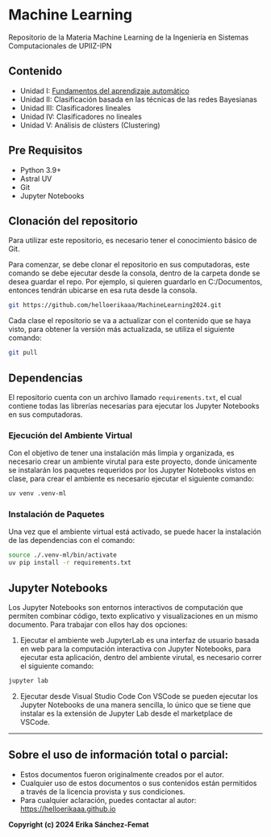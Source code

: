 # Machine Learning
Repositorio de la Materia Machine Learning de la Ingeniería en Sistemas Computacionales de UPIIZ-IPN

## Contenido
* Unidad I: [Fundamentos del aprendizaje automático](https://github.com/helloerikaaa/MachineLearning2024/tree/main/I)
* Unidad II: Clasificación basada en las técnicas de las redes Bayesianas
* Unidad III: Clasificadores lineales
* Unidad IV: Clasificadores no lineales
* Unidad V: Análisis de clústers (Clustering)

## Pre Requisitos
* Python 3.9+
* Astral UV
* Git
* Jupyter Notebooks

## Clonación del repositorio
Para utilizar este repositorio, es necesario tener el conocimiento básico de Git.

Para comenzar, se debe clonar el repositorio en sus computadoras, este comando se debe ejecutar desde la consola, dentro de la carpeta donde se desea guardar el repo. Por ejemplo, si quieren guardarlo en C:/Documentos, entonces tendrán ubicarse en esa ruta desde la consola.

```bash
git https://github.com/helloerikaaa/MachineLearning2024.git
```
Cada clase el repositorio se va a actualizar con el contenido que se haya visto, para obtener la versión más actualizada, se utiliza el siguiente comando:
```bash
git pull
```

## Dependencias
El repositorio cuenta con un archivo llamado `requirements.txt`, el cual contiene todas las librerías necesarias para ejecutar los Jupyter Notebooks en sus computadoras.
### Ejecución del Ambiente Virtual
Con el objetivo de tener una instalación más limpia y organizada, es necesario crear un ambiente virutal para este proyecto, donde únicamente se instalarán los paquetes requeridos por los Jupyter Notebooks vistos en clase, para crear el ambiente es necesario ejecutar el siguiente comando:
```bash
uv venv .venv-ml
```

### Instalación de Paquetes
Una vez que el ambiente virtual está activado, se puede hacer la instalación de las dependencias con el comando:
```bash
source ./.venv-ml/bin/activate
uv pip install -r requirements.txt 
```

## Jupyter Notebooks
Los Jupyter Notebooks son entornos interactivos de computación que permiten combinar código, texto explicativo y visualizaciones en un mismo documento. Para trabajar con ellos hay dos opciones:
1. Ejecutar el ambiente web
JupyterLab es una interfaz de usuario basada en web para la computación interactiva con Jupyter Notebooks, para ejecutar esta aplicación, dentro del ambiente virutal, es necesario correr el siguiente comando:
```bash
jupyter lab
```
2. Ejecutar desde Visual Studio Code
Con VSCode se pueden ejecutar los Jupyter Notebooks de una manera sencilla, lo único que se tiene que instalar es la extensión de Jupyter Lab desde el marketplace de VSCode.

------
## Sobre el uso de información total o parcial:
* Estos documentos fueron originalmente creados por el autor.
* Cualquier uso de estos documentos o sus contenidos están permitidos a través de la licencia provista y sus condiciones.
* Para cualquier aclaración, puedes contactar al autor: https://helloerikaaa.github.io

**Copyright (c) 2024 Erika Sánchez-Femat**